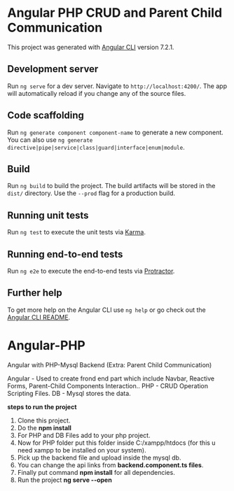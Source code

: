 # Angular PHP CRUD and Parent Child Communication

This project was generated with [Angular CLI](https://github.com/angular/angular-cli) version 7.2.1.

## Development server

Run `ng serve` for a dev server. Navigate to `http://localhost:4200/`. The app will automatically reload if you change any of the source files.

## Code scaffolding

Run `ng generate component component-name` to generate a new component. You can also use `ng generate directive|pipe|service|class|guard|interface|enum|module`.

## Build

Run `ng build` to build the project. The build artifacts will be stored in the `dist/` directory. Use the `--prod` flag for a production build.

## Running unit tests

Run `ng test` to execute the unit tests via [Karma](https://karma-runner.github.io).

## Running end-to-end tests

Run `ng e2e` to execute the end-to-end tests via [Protractor](http://www.protractortest.org/).

## Further help

To get more help on the Angular CLI use `ng help` or go check out the [Angular CLI README](https://github.com/angular/angular-cli/blob/master/README.md).


# Angular-PHP
Angular with PHP-Mysql Backend (Extra: Parent Child Communication)

Angular - Used to create frond end part which include Navbar, Reactive Forms, Parent-Child Components Interaction..
PHP - CRUD Operation Scripting Files.
DB - Mysql stores the data.

<b>steps to run the project</b>

1. Clone this project.
2. Do the <b>npm install</b>
3. For PHP and DB Files add to your php project.
4. Now for PHP folder put this folder inside C:/xampp/htdocs (for this u need xampp to be installed on your system).
5. Pick up the backend file and upload inside the mysql db.
6. You can change the api links from <b>backend.component.ts files</b>.
7. Finally put command <b>npm install</b> for all dependencies.
8. Run the project <b>ng serve --open</b>
